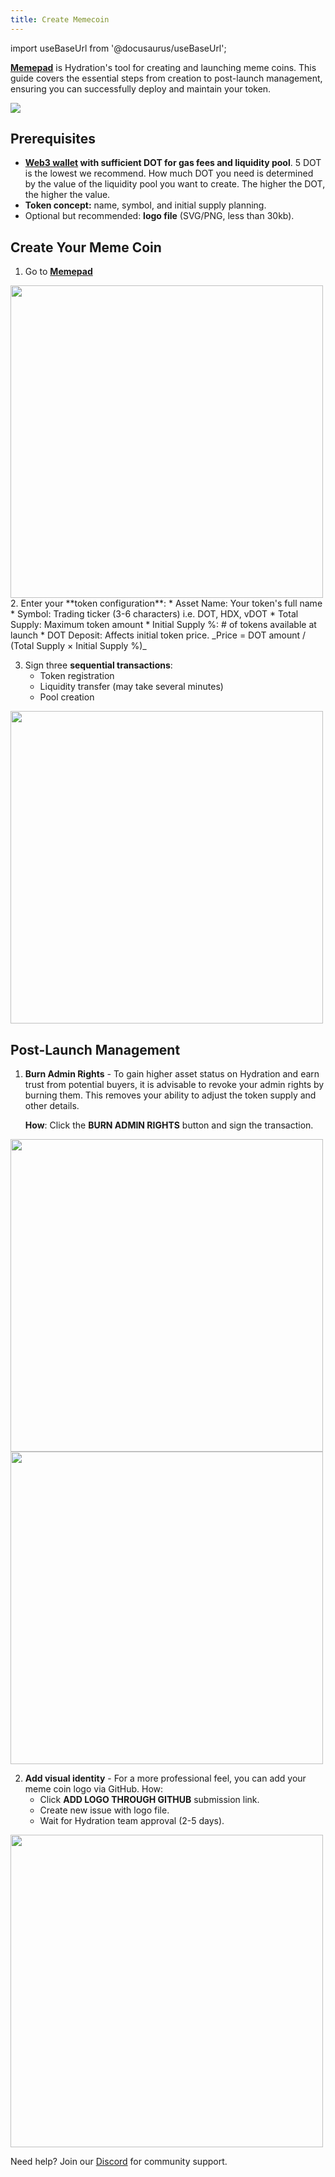 ```yaml
---
title: Create Memecoin
---
```


import useBaseUrl from '@docusaurus/useBaseUrl';

**[Memepad](https://app.hydration.net/memepad)** is Hydration's tool for creating and launching meme coins. This guide covers the essential steps from creation to post-launch management, ensuring you can successfully deploy and maintain your token.

<div style={{textAlign: 'center'}}>
  <img src={useBaseUrl('/img/guides/trade/memecoin/memepad.jpg')} />
</div>  

## Prerequisites
* **[Web3 wallet](/guides/wallets) with sufficient DOT for gas fees and liquidity pool**. 5 DOT is the lowest we recommend. How much DOT you need is determined by the value of the liquidity pool you want to create. The higher the DOT, the higher the value.
* **Token concept:** name, symbol, and initial supply planning.
* Optional but recommended: **logo file** (SVG/PNG, less than 30kb).

## Create Your Meme Coin
1. Go to **[Memepad](https://app.hydration.net/memepad)**
<div style={{textAlign: 'center'}}>
<img 
  src={useBaseUrl('/img/guides/trade/memecoin/create_memecoin.jpg')} 
  width="500px"
  style={{margin: '5px 0'}}
/>
</div>
2. Enter your **token configuration**:
   * Asset Name: Your token's full name
   * Symbol: Trading ticker (3-6 characters) i.e. DOT, HDX, vDOT
   * Total Supply: Maximum token amount
   * Initial Supply %: # of tokens available at launch
   * DOT Deposit: Affects initial token price. _Price = DOT amount / (Total Supply × Initial Supply %)_

3. Sign three **sequential transactions**:
   * Token registration
   * Liquidity transfer (may take several minutes)
   * Pool creation

<div style={{textAlign: 'center'}}>
<img 
  src={useBaseUrl('/img/guides/trade/memecoin/create_done.jpg')} 
  width="500px"
  style={{margin: '5px 0'}}
  />
</div>

## Post-Launch Management

1. **Burn Admin Rights** - To gain higher asset status on Hydration and earn trust from potential buyers, it is advisable to revoke your admin rights by burning them. This removes your ability to adjust the token supply and other details.

   **How**: Click the **BURN ADMIN RIGHTS** button and sign the transaction.

<div style={{textAlign: 'center'}}>
<img 
  src={useBaseUrl('/img/guides/trade/memecoin/meme_launched.jpg')} 
  width="500px"
  style={{margin: '5px 0'}}
  />
</div>

<div style={{textAlign: 'center'}}>
<img 
  src={useBaseUrl('/img/guides/trade/memecoin/admin_revoked.jpg')} 
  width="500px"
  style={{margin: '5px 0'}}
  />
</div>

2. **Add visual identity** - For a more professional feel, you can add your meme coin logo via GitHub. 
How:
   * Click **ADD LOGO THROUGH GITHUB** submission link.
   * Create new issue with logo file.
   * Wait for Hydration team approval (2-5 days).

<div style={{textAlign: 'center'}}>
<img 
  src={useBaseUrl('/img/guides/trade/memecoin/add_logo.jpg')} 
  width="500px"
  style={{margin: '5px 0'}}
  />
</div>

Need help? Join our [Discord](https://discord.com/invite/HDNPFFrcnW) for community support.